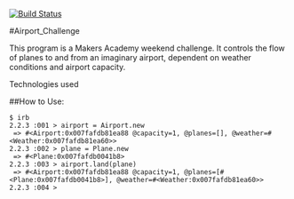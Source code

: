 [![Build Status](https://travis-ci.org/hannako/airport_challenge.svg?branch=master)](https://travis-ci.org/hannako/airport_challenge)

#Airport_Challenge

This program is a Makers Academy weekend challenge.
It controls the flow of planes to and from an imaginary airport, dependent on weather conditions and airport capacity.

Technologies used

##How to Use:

```
$ irb
2.2.3 :001 > airport = Airport.new
 => #<Airport:0x007fafdb81ea88 @capacity=1, @planes=[], @weather=#<Weather:0x007fafdb81ea60>>
2.2.3 :002 > plane = Plane.new
 => #<Plane:0x007fafdb0041b8>
2.2.3 :003 > airport.land(plane)
 => #<Airport:0x007fafdb81ea88 @capacity=1, @planes=[#<Plane:0x007fafdb0041b8>], @weather=#<Weather:0x007fafdb81ea60>>
2.2.3 :004 >
```
